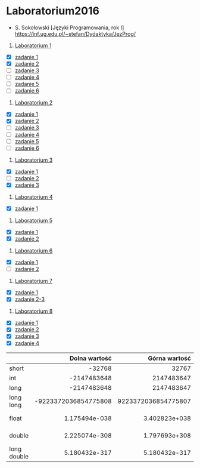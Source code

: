 # Laboratorium2016

* S. Sokołowski
  [Języki Programowania, rok I] https://inf.ug.edu.pl/~stefan/Dydaktyka/JezProg/

1. [Laboratorium 1](lab01)
  * [X] [zadanie 1](lab01/zad01.c)
  * [X] [zadanie 2](lab01/zad02.c)
  * [ ] [zadanie 3](lab01/zad03.c)
  * [ ] [zadanie 4](lab01/zad04.c)
  * [ ] [zadanie 5](lab01/zad05.c)
  * [ ] [zadanie 6](lab01/zad06.c)
1. [Laboratorium 2](lab02)
  * [X] [zadanie 1](lab02/zad01.c)
  * [X] [zadanie 2](lab02/zad02.c)
  * [ ] [zadanie 3](lab02/zad03.c)
  * [ ] [zadanie 4](lab02/zad04.c)
  * [ ] [zadanie 5](lab02/zad05.c)
  * [ ] [zadanie 6](lab02/zad06.c)
1. [Laboratorium 3](lab03)
  * [X] [zadanie 1](lab03/zad01.c)
  * [ ] [zadanie 2](lab03/zad02.c)
  * [X] [zadanie 3](lab03/zad03.c)
1. [Laboratorium 4](lab04)
  * [X] [zadanie 1](lab04/zad01.c)
1. [Laboratorium 5](lab05)
  * [X] [zadanie 1](lab05/zad01.c)
  * [X] [zadanie 2](lab05/zad02.c)
1. [Laboratorium 6](lab06)
  * [X] [zadanie 1](lab06/zad01.c)
  * [ ] [zadanie 2](lab06/zad02.c)
1. [Laboratorium 7](lab07)
  * [x] [zadanie 1](lab07/zad01.c)
  * [x] [zadanie 2-3](lab07/zad02-03.c)
1. [Laboratorium 8](lab08)
  * [x] [zadanie 1](lab08/zad01.c)
  * [x] [zadanie 2](lab08/zad02.c)
  * [x] [zadanie 3](lab08/zad03.c)
  * [x] [zadanie 4](lab08/zad04.c)

  |             |     Dolna wartość    |    Górna wartość    |   "ziarno"    |   "precyzja"  |
  | ----------- | --------------------:| -------------------:| ------------: | ------------: |
  | short       | -32768               | 32767               |               |               |
  | int         | -2147483648          | 2147483647          |               |               |
  | long        | -2147483648          | 2147483647          |               |               |
  | long long   | -9223372036854775808 | 9223372036854775807 |               |               |
  | float       | 1.175494e-038        | 3.402823e+038       | 1.192093e-007 | 2.964394e-323 |
  | double      | 2.225074e-308        | 1.797693e+308       | 2.220446e-016 | 7.410985e-323 |
  | long double | 5.180432e-317        | 5.180432e-317       | 5.180432e-317 | 8.893182e-323 |
